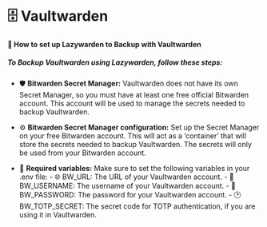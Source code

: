 # 🗄️ Vaultwarden
#### 🔧 How to set up Lazywarden to Backup with Vaultwarden

##### To Backup Vaultwarden using Lazywarden, follow these steps:

- 🛡️ **Bitwarden Secret Manager:**
        Vaultwarden does not have its own Secret Manager, so you must have at least one free official Bitwarden account.
        This account will be used to manage the secrets needed to backup Vaultwarden.

- ⚙️ **Bitwarden Secret Manager configuration:**
        Set up the Secret Manager on your free Bitwarden account. This will act as a ‘container’ that will store the secrets needed to backup Vaultwarden.
        The secrets will only be used from your Bitwarden account.

- 📄 **Required variables:**
        Make sure to set the following variables in your .env file:
            - 🌐 BW_URL: The URL of your Vaultwarden account.
            - 👤 BW_USERNAME: The username of your Vaultwarden account.
            - 🔑 BW_PASSWORD: The password for your Vaultwarden account.
            - 🕑 BW_TOTP_SECRET: The secret code for TOTP authentication, if you are using it in Vaultwarden.